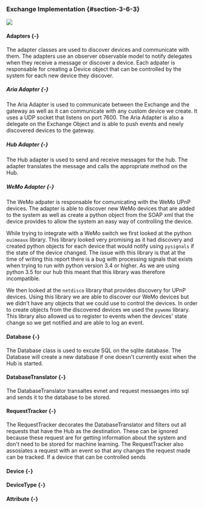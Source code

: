### Exchange Implementation {#section-3-6-3}

![](./uml/EchangeClassDiagram)

#### Adapters {-}

The adapter classes are used to discover devices and communicate with them. The adapters use 
an observer observable model to notify delegates when they receive a message or discover a device. 
Each adpater is responsable for creating a Device object that can be controlled by the system 
for each new device they discover. 

##### Aria Adapter {-}

The Aria Adapter is used to communicate between the Exchange and the gateway as well as it can
communicate with any custom device we create. It uses a UDP socket that listens on port 7600.
The Aria Adapter is also a delegate on the Exchange Object and is able to push events and newly
discovered devices to the gateway. 

##### Hub Adapter {-}

The Hub adapter is used to send and receive messages for the hub. The adapter translates
the message and calls the appropriate method on the Hub.

##### WeMo Adapter {-}

The WeMo adpater is responsable for comunicating with the WeMo UPnP devices. The adapter is able
to discover new WeMo devices that are added to the system as well as create a python object from the
SOAP xml that the device provides to allow the system an  easy way of controlling the device.

While trying to integrate with a WeMo switch we first looked at the python `ouimeaux` library.
This library looked very promising as it had discovery and created python objects for each
device that would notify using `pysignals` if the state of the device changed. The issue with this 
library is that at the time of writing this report there is a bug with processing signals that
exists when trying to run with python version 3.4 or higher. As we are using python 3.5 for
our hub this meant that this library was therefore incompatible. 

We then looked at the `netdisco` library that provides discovery for UPnP devices. Using this 
library we are able to discover our WeMo devices but we didn't have any objects that we could use 
to control the devices. In order to create objects from the discovered devices we used the 
`pywemo` library. This library also allowed us to register to events when the devices' state 
change so we get notified and are able to log an event.

#### Database {-}

The Database class is used to excute SQL on the sqlite database. The Database will create a 
new database if one doesn't currently exist when the Hub is started.

#### DatabaseTranslator {-}

The DatabaseTranslator transaltes evnet and request messaeges into sql and sends it to the database 
to be stored.

#### RequestTracker {-}

The RequestTracker decorates the DatabaseTranslator and filters out all requests that have the Hub 
as the destination. These can be ignored because these request are for getting information about the
system and don't need to be stored for machine learning. The RequestTracker also assosiates a request
with an event so that any changes the request made can be tracked. If a device that can be 
controlled sends   

#### Device {-}

#### DeviceType {-}

#### Attribute {-}
